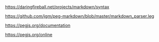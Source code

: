 https://daringfireball.net/projects/markdown/syntax

https://github.com/jgm/peg-markdown/blob/master/markdown_parser.leg

https://pegjs.org/documentation

https://pegjs.org/online
